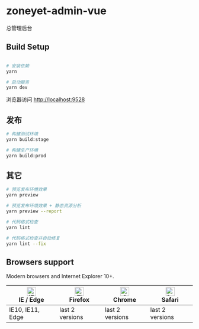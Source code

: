# zoneyet-admin-vue
总管理后台
## Build Setup

```bash

# 安装依赖
yarn

# 启动服务
yarn dev
```

浏览器访问 [http://localhost:9528](http://localhost:9528)

## 发布

```bash
# 构建测试环境
yarn build:stage

# 构建生产环境
yarn build:prod
```

## 其它

```bash
# 预览发布环境效果
yarn preview

# 预览发布环境效果 + 静态资源分析
yarn preview --report

# 代码格式检查
yarn lint

# 代码格式检查并自动修复
yarn lint --fix
```
## Browsers support

Modern browsers and Internet Explorer 10+.

| [<img src="https://raw.githubusercontent.com/alrra/browser-logos/master/src/edge/edge_48x48.png" alt="IE / Edge" width="24px" height="24px" />](http://godban.github.io/browsers-support-badges/)</br>IE / Edge | [<img src="https://raw.githubusercontent.com/alrra/browser-logos/master/src/firefox/firefox_48x48.png" alt="Firefox" width="24px" height="24px" />](http://godban.github.io/browsers-support-badges/)</br>Firefox | [<img src="https://raw.githubusercontent.com/alrra/browser-logos/master/src/chrome/chrome_48x48.png" alt="Chrome" width="24px" height="24px" />](http://godban.github.io/browsers-support-badges/)</br>Chrome | [<img src="https://raw.githubusercontent.com/alrra/browser-logos/master/src/safari/safari_48x48.png" alt="Safari" width="24px" height="24px" />](http://godban.github.io/browsers-support-badges/)</br>Safari |
| --------- | --------- | --------- | --------- |
| IE10, IE11, Edge| last 2 versions| last 2 versions| last 2 versions


